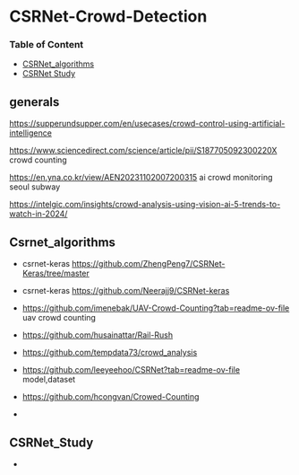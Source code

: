 # CSRNet-Crowd-Detection
### Table of Content 

* [CSRNet_algorithms](#csrnet_algorithms)
* [CSRNet Study](#csrnet_study) 

## generals

https://supperundsupper.com/en/usecases/crowd-control-using-artificial-intelligence

https://www.sciencedirect.com/science/article/pii/S187705092300220X    crowd counting

https://en.yna.co.kr/view/AEN20231102007200315  ai crowd monitoring seoul subway

https://intelgic.com/insights/crowd-analysis-using-vision-ai-5-trends-to-watch-in-2024/ 


## Csrnet_algorithms

- csrnet-keras  https://github.com/ZhengPeng7/CSRNet-Keras/tree/master

- csrnet-keras  https://github.com/Neerajj9/CSRNet-keras

- https://github.com/imenebak/UAV-Crowd-Counting?tab=readme-ov-file   uav crowd counting

- https://github.com/husainattar/Rail-Rush 

- https://github.com/tempdata73/crowd_analysis

- https://github.com/leeyeehoo/CSRNet?tab=readme-ov-file   model,dataset

- https://github.com/hcongvan/Crowed-Counting

- 

  


## CSRNet_Study

- 
